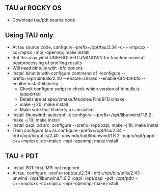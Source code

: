 ## TAU at ROCKY OS
- Download tau/pdt source code

## Using TAU only
- At tau source code, configure -prefix=/opt/tau/2.34 -c++=mpicxx -cc=mpicc -mpi -openmp; make install
- But this may yield UNRESOLVED UNKNOWN for function name at postprocessing of profiling results
- Will need bintuils with -bfd options
- Install binutils with configure command of ./configure --prefix=/opt/bintuils/2.40 --enable=shared --enable-6t4-bit-bfd --enalbe-install-libiberty ...
  - Check configure script to check which version of binutils is supported  
  - Details are at apex/cmake/Modules/FindBFD.cmake
  - make -j 20; make install
  - Make sure that libiberty.a is installed 
- Install libunwind: autoconf -i; configure --prefix=/opt/libunwind/1.6.2 ; make -j 10; make install
- Install papi: cd src; configure --prefix=/opt/papi; make -j 10; make instal
- Then configure tau as  configure -prefix=/opt/tau/2.34 -bfd=/opt/bin/utils/2.40 -unwind=/opt/libunwind/1.6.2 -papi=/opt/papi/ -c++=mpicxx -cc=mpicc -mpi -openmp; make install

## TAU + PDT
- Install PDT first. MPI not required
- At tau, configure -prefix=/opt/tau/2.34 -bfd=/opt/bin/utils/2.43 -unwind=/opt/libunwind/1.6.2 -papi=/opt/papi -pdt=/opt/pdt/ -c++=mpicxx -cc=mpicc -mpi -openmp; make install
